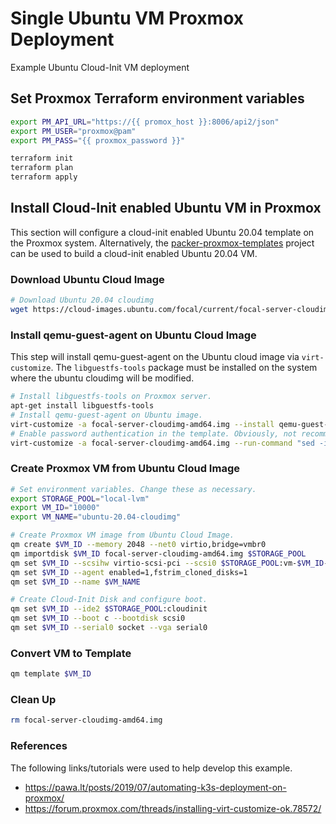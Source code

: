 # Single Ubuntu VM Proxmox Deployment
Example Ubuntu Cloud-Init VM deployment

## Set Proxmox Terraform environment variables

```bash
export PM_API_URL="https://{{ promox_host }}:8006/api2/json"
export PM_USER="proxmox@pam"
export PM_PASS="{{ proxmox_password }}"

terraform init
terraform plan
terraform apply
```

## Install Cloud-Init enabled Ubuntu VM in Proxmox

This section will configure a cloud-init enabled Ubuntu 20.04 template on the Proxmox system. Alternatively, the [packer-proxmox-templates](https://github.com/sdhibit/packer-proxmox-templates) project can be used to build a cloud-init enabled Ubuntu 20.04 VM.

### Download Ubuntu Cloud Image
```bash
# Download Ubuntu 20.04 cloudimg
wget https://cloud-images.ubuntu.com/focal/current/focal-server-cloudimg-amd64.img
```

### Install qemu-guest-agent on Ubuntu Cloud Image
This step will install qemu-guest-agent on the Ubuntu cloud image via `virt-customize`. The `libguestfs-tools` package must be installed on the system where the ubuntu cloudimg will be modified. 

```bash
# Install libguestfs-tools on Proxmox server.
apt-get install libguestfs-tools
# Install qemu-guest-agent on Ubuntu image.
virt-customize -a focal-server-cloudimg-amd64.img --install qemu-guest-agent --truncate /etc/machine-id
# Enable password authentication in the template. Obviously, not recommended for except for testing.
virt-customize -a focal-server-cloudimg-amd64.img --run-command "sed -i 's/.*PasswordAuthentication.*/PasswordAuthentication yes/g' /etc/ssh/sshd_config" --truncate /etc/machine-id
```

### Create Proxmox VM from Ubuntu Cloud Image

```bash
# Set environment variables. Change these as necessary.
export STORAGE_POOL="local-lvm"
export VM_ID="10000"
export VM_NAME="ubuntu-20.04-cloudimg"

# Create Proxmox VM image from Ubuntu Cloud Image.
qm create $VM_ID --memory 2048 --net0 virtio,bridge=vmbr0
qm importdisk $VM_ID focal-server-cloudimg-amd64.img $STORAGE_POOL
qm set $VM_ID --scsihw virtio-scsi-pci --scsi0 $STORAGE_POOL:vm-$VM_ID-disk-0
qm set $VM_ID --agent enabled=1,fstrim_cloned_disks=1
qm set $VM_ID --name $VM_NAME

# Create Cloud-Init Disk and configure boot.
qm set $VM_ID --ide2 $STORAGE_POOL:cloudinit
qm set $VM_ID --boot c --bootdisk scsi0
qm set $VM_ID --serial0 socket --vga serial0
```

### Convert VM to Template

```bash
qm template $VM_ID
```

### Clean Up

```bash
rm focal-server-cloudimg-amd64.img
```

### References
The following links/tutorials were used to help develop this example.
- https://pawa.lt/posts/2019/07/automating-k3s-deployment-on-proxmox/
- https://forum.proxmox.com/threads/installing-virt-customize-ok.78572/
